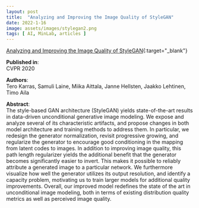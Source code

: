 ```yaml
---
layout: post
title:  "Analyzing and Improving the Image Quality of StyleGAN"
date: 2022-1-16
image: assets/images/stylegan2.png
tags: [ AI, MinLab, articles ]
---
```


[Analyzing and Improving the Image Quality of StyleGAN](https://arxiv.org/pdf/1912.04958.pdf){:target="_blank"}

**Published in**:   
CVPR 2020

**Authors**:   
Tero Karras, Samuli Laine, Miika Aittala, Janne Hellsten, Jaakko Lehtinen, Timo Aila

**Abstract**:   
The style-based GAN architecture (StyleGAN) yields state-of-the-art results in data-driven unconditional generative image modeling. We expose and analyze several of its characteristic artifacts, and propose changes in both model architecture and training methods to address them. In particular, we redesign the generator normalization, revisit progressive growing, and regularize the generator to encourage good conditioning in the mapping from latent codes to images. In addition to improving image quality, this path length regularizer yields the additional benefit that the generator becomes significantly easier to invert. This makes it possible to reliably attribute a generated image to a particular network. We furthermore visualize how well the generator utilizes its output resolution, and identify a capacity problem, motivating us to train larger models for additional quality improvements. Overall, our improved model redefines the state of the art in unconditional image modeling, both in terms of existing distribution quality metrics as well as perceived image quality. 
